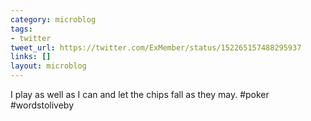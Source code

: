 ```yaml
---
category: microblog
tags:
- twitter
tweet_url: https://twitter.com/ExMember/status/152265157488295937
links: []
layout: microblog
---
```

I play as well as I can and let the chips fall as they may. #poker #wordstoliveby
